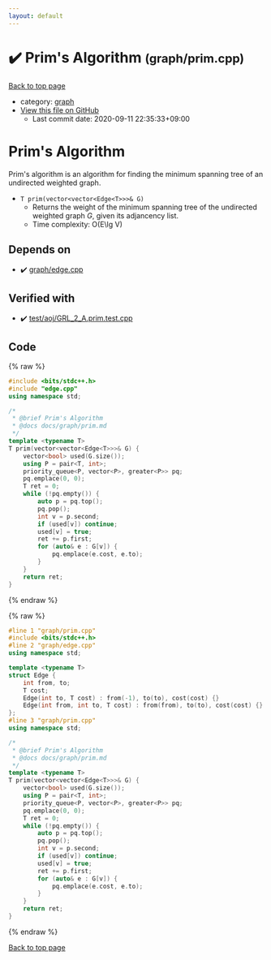 ```yaml
---
layout: default
---
```


<!-- mathjax config similar to math.stackexchange -->
<script type="text/javascript" async
  src="https://cdnjs.cloudflare.com/ajax/libs/mathjax/2.7.5/MathJax.js?config=TeX-MML-AM_CHTML">
</script>
<script type="text/x-mathjax-config">
  MathJax.Hub.Config({
    TeX: { equationNumbers: { autoNumber: "AMS" }},
    tex2jax: {
      inlineMath: [ ['$','$'] ],
      processEscapes: true
    },
    "HTML-CSS": { matchFontHeight: false },
    displayAlign: "left",
    displayIndent: "2em"
  });
</script>

<script type="text/javascript" src="https://cdnjs.cloudflare.com/ajax/libs/jquery/3.4.1/jquery.min.js"></script>
<script src="https://cdn.jsdelivr.net/npm/jquery-balloon-js@1.1.2/jquery.balloon.min.js" integrity="sha256-ZEYs9VrgAeNuPvs15E39OsyOJaIkXEEt10fzxJ20+2I=" crossorigin="anonymous"></script>
<script type="text/javascript" src="../../assets/js/copy-button.js"></script>
<link rel="stylesheet" href="../../assets/css/copy-button.css" />


# :heavy_check_mark: Prim's Algorithm <small>(graph/prim.cpp)</small>

<a href="../../index.html">Back to top page</a>

* category: <a href="../../index.html#f8b0b924ebd7046dbfa85a856e4682c8">graph</a>
* <a href="{{ site.github.repository_url }}/blob/master/graph/prim.cpp">View this file on GitHub</a>
    - Last commit date: 2020-09-11 22:35:33+09:00




# Prim's Algorithm

Prim's algorithm is an algorithm for finding the minimum spanning tree of an undirected weighted graph.

- `T prim(vector<vector<Edge<T>>>& G)`
    - Returns the weight of the minimum spanning tree of the undirected weighted graph $G$, given its adjancency list.
    - Time complexity: O(E\lg V)

## Depends on

* :heavy_check_mark: <a href="edge.cpp.html">graph/edge.cpp</a>


## Verified with

* :heavy_check_mark: <a href="../../verify/test/aoj/GRL_2_A.prim.test.cpp.html">test/aoj/GRL_2_A.prim.test.cpp</a>


## Code

<a id="unbundled"></a>
{% raw %}
```cpp
#include <bits/stdc++.h>
#include "edge.cpp"
using namespace std;

/*
 * @brief Prim's Algorithm
 * @docs docs/graph/prim.md
 */
template <typename T>
T prim(vector<vector<Edge<T>>>& G) {
    vector<bool> used(G.size());
    using P = pair<T, int>;
    priority_queue<P, vector<P>, greater<P>> pq;
    pq.emplace(0, 0);
    T ret = 0;
    while (!pq.empty()) {
        auto p = pq.top();
        pq.pop();
        int v = p.second;
        if (used[v]) continue;
        used[v] = true;
        ret += p.first;
        for (auto& e : G[v]) {
            pq.emplace(e.cost, e.to);
        }
    }
    return ret;
}
```
{% endraw %}

<a id="bundled"></a>
{% raw %}
```cpp
#line 1 "graph/prim.cpp"
#include <bits/stdc++.h>
#line 2 "graph/edge.cpp"
using namespace std;

template <typename T>
struct Edge {
    int from, to;
    T cost;
    Edge(int to, T cost) : from(-1), to(to), cost(cost) {}
    Edge(int from, int to, T cost) : from(from), to(to), cost(cost) {}
};
#line 3 "graph/prim.cpp"
using namespace std;

/*
 * @brief Prim's Algorithm
 * @docs docs/graph/prim.md
 */
template <typename T>
T prim(vector<vector<Edge<T>>>& G) {
    vector<bool> used(G.size());
    using P = pair<T, int>;
    priority_queue<P, vector<P>, greater<P>> pq;
    pq.emplace(0, 0);
    T ret = 0;
    while (!pq.empty()) {
        auto p = pq.top();
        pq.pop();
        int v = p.second;
        if (used[v]) continue;
        used[v] = true;
        ret += p.first;
        for (auto& e : G[v]) {
            pq.emplace(e.cost, e.to);
        }
    }
    return ret;
}

```
{% endraw %}

<a href="../../index.html">Back to top page</a>

